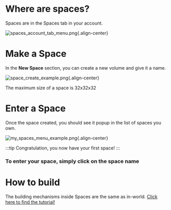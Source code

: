 # Where are spaces?

Spaces are in the Spaces tab in your account.

![spaces_account_tab_menu.png](/tutorials/spaces_account_tab_menu.png){.align-center}

# Make a Space

In the **New Space** section, you can create a new volume and give it a name.

![space_create_example.png](/tutorials/space_create_example.png){.align-center}

The maximum size of a space is 32x32x32

# Enter a Space

Once the space created, you should see it popup in the list of spaces you own.

![my_spaces_menu_example.png](/tutorials/my_spaces_menu_example.png){.align-center}

:::tip
Congratulation, you now have your first space!
:::

### To enter your space, simply **click on the space name**

# How to build

The building mechanisms inside Spaces are the same as in-world.
[Click here to find the tutorial!](/docs/Parcels/Building)